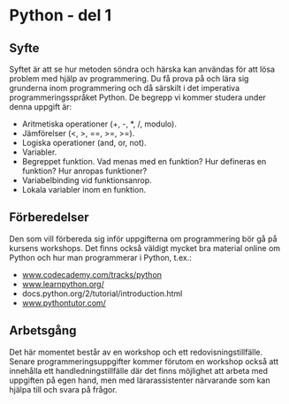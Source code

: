 # Python - del 1

## Syfte

Syftet är att se hur metoden söndra och härska kan användas för att lösa problem
med hjälp av programmering. Du få prova på och lära sig grunderna inom
programmering och då särskilt i det imperativa programmeringsspråket Python. De
begrepp vi kommer studera under denna uppgift är:

- Aritmetiska operationer (+, -, *, /, modulo).
- Jämförelser (<, >, ==, >=, >=).
- Logiska operationer (and, or, not).
- Variabler.
- Begreppet funktion. Vad menas med en funktion? Hur defineras en funktion? Hur
  anropas funktioner?
- Variabelbinding vid funktionsanrop.
- Lokala variabler inom en funktion.

## Förberedelser

Den som vill förbereda sig inför uppgifterna om programmering bör gå på kursens
workshops. Det finns också väldigt mycket bra material online om Python och hur
man programmerar i Python, t.ex.:

- www.codecademy.com/tracks/python
- www.learnpython.org/
- docs.python.org/2/tutorial/introduction.html
- www.pythontutor.com/

## Arbetsgång

Det här momentet består av en workshop och ett redovisningstillfälle. Senare
programmeringsuppgifter kommer förutom en workshop också att innehålla ett
handledningstillfälle där det finns möjlighet att arbeta med uppgiften på egen
hand, men med lärarassistenter närvarande som kan hjälpa till och svara på
frågor.
